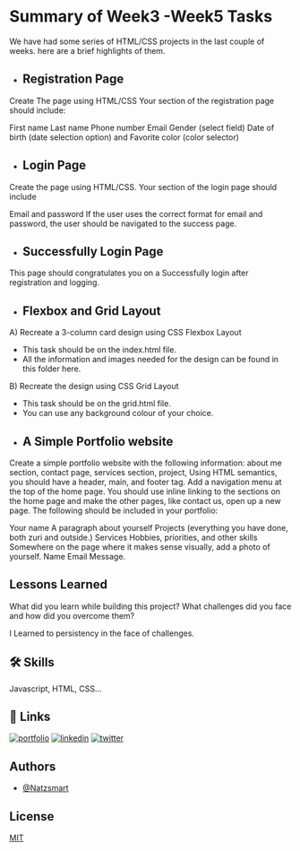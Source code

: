 
# Summary of Week3 -Week5 Tasks
We have had some series of HTML/CSS projects in the last couple of weeks. here are a brief highlights of them.

* ## Registration Page
Create The page using HTML/CSS
Your section of the registration page should include:

First name
Last name
Phone number
Email
Gender (select field)
Date of birth (date selection option) and 
Favorite color (color selector)
* ## Login Page
Create the page using HTML/CSS.
Your section of the login page should include

Email and
password
If the user uses the correct format for email and password, the user should be navigated to the success page.
* ## Successfully Login Page
This page should congratulates you on a Successfully login after registration and logging.
* ## Flexbox and Grid Layout
A) Recreate a 3-column card design using CSS Flexbox  Layout
- This task should be on the index.html file.
- All the information and images needed for the design can be found in this folder here.


B) Recreate the design using CSS Grid Layout  
- This task should be on the grid.html file.
- You can use any background colour of your choice.
* ## A Simple Portfolio website

Create a simple portfolio website with the following information: about me section, contact page, services section, project, Using HTML semantics, you should have a header, main, and footer tag. Add a navigation menu at the top of the home page. You should use inline linking to the sections on the home page and make the other pages, like contact us, open up a new page.
      The following should be included in your portfolio: 

 Your name
A paragraph about yourself
Projects (everything you have done, both zuri and outside.)
Services 
Hobbies, priorities, and other skills
Somewhere on the page where it makes sense visually, add a photo of yourself.
Name
Email
Message.


## Lessons Learned

What did you learn while building this project? What challenges did you face and how did you overcome them?

I Learned to persistency in the face of challenges.


## 🛠 Skills
Javascript, HTML, CSS...



## 🔗 Links
[![portfolio](https://img.shields.io/badge/my_portfolio-000?style=for-the-badge&logo=ko-fi&logoColor=white)](https://github.com/Natzsmart/)
[![linkedin](https://img.shields.io/badge/linkedin-0A66C2?style=for-the-badge&logo=linkedin&logoColor=white)](https://www.linkedin.com/)
[![twitter](https://img.shields.io/badge/twitter-1DA1F2?style=for-the-badge&logo=twitter&logoColor=white)](https://twitter.com/Legendsmarto)



## Authors

- [@Natzsmart](https://www.github.com/Natzsmart)





## License

[MIT](https://choosealicense.com/licenses/mit/)

